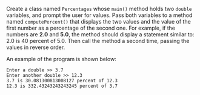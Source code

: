 Create a class named `Percentages` whose `main()` method holds two `double` variables, and prompt the user for values. Pass both variables to a method named `computePercent()` that displays the two values and the value of the first number as a percentage of the second one. For example, if the numbers are **2.0** and **5.0**, the method should display a statement similar to: 2.0 is 40 percent of 5.0. Then call the method a second time, passing the values in reverse order.

An example of the program is shown below: 
```
Enter a double >> 3.7
Enter another double >> 12.3
3.7 is 30.081300813008127 percent of 12.3
12.3 is 332.43243243243245 percent of 3.7
```


